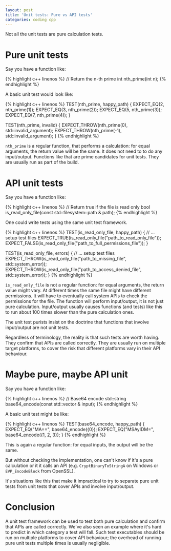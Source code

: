 ```yaml
---
layout: post
title: 'Unit tests: Pure vs API tests'
categories: coding cpp
---
```


Not all the unit tests are pure calculation tests.


# Pure unit tests

Say you have a function like:

{% highlight c++ linenos %}
// Return the n-th prime
int nth_prime(int n);
{% endhighlight %}

A basic unit test would look like:

{% highlight c++ linenos %}
TEST(nth_prime, happy_path)
{
  EXPECT_EQ(2, nth_prime(1));
  EXPECT_EQ(3, nth_prime(2));
  EXPECT_EQ(5, nth_prime(3));
  EXPECT_EQ(7, nth_prime(4));
}

TEST(nth_prime, invalid)
{
  EXPECT_THROW(nth_prime(0), std::invalid_argument);
  EXPECT_THROW(nth_prime(-1), std::invalid_argument);
}
{% endhighlight %}

`nth_prime` is a regular function, that performs a calculation: for equal
arguments, the return value will be the same. It does not need to to do any
input/output. Functions like that are prime candidates for unit tests. They are
usually run as part of the build.


# API unit tests

Say you have a function like:

{% highlight c++ linenos %}
// Return true if the file is read only
bool is_read_only_file(const std::filesystem::path & path);
{% endhighlight %}

One could write tests using the same unit test framework.

{% highlight c++ linenos %}
TEST(is_read_only_file, happy_path)
{
  // ... setup test files
  EXPECT_TRUE(is_read_only_file("path_to_read_only_file"));
  EXPECT_FALSE(is_read_only_file("path_to_full_permissions_file"));
}

TEST(is_read_only_file, errors)
{
  // ... setup test files
  EXPECT_THROW(is_read_only_file("path_to_missing_file", std::system_error));
  EXPECT_THROW(is_read_only_file("path_to_access_denied_file", std::system_error));
}
{% endhighlight %}

`is_read_only_file` is not a regular function: for equal arguments, the return
value might vary. At different times the same file might have different permissions.
It will have to eventually call system APIs to check the permissions for the
file. The function will perform input/output, it is not just pure calculation.
Input/output usually causes functions (and tests) like this to run about 100
times slower than the pure calculation ones.

The unit test purists insist on the doctrine that functions that involve
input/output are not unit tests.

Regardless of terminology, the reality is that such tests are worth having.
They confirm that APIs are called correctly. They are usually run on multiple
target platforms, to cover the risk that different platforms vary in their API
behaviour.


# Maybe pure, maybe API unit

Say you have a function like:

{% highlight c++ linenos %}
// Base64 encode
std::string base64_encode(const std::vector<unsigned char> & input);
{% endhighlight %}

A basic unit test might be like:

{% highlight c++ linenos %}
TEST(base64_encode, happy_path)
{
  EXPECT_EQ("MA==", base64_encode({0});
  EXPECT_EQ("MSAyIDM=", base64_encode({1, 2, 3});
}
{% endhighlight %}

This is again a regular function: for equal inputs, the output will be the
same.

But without checking the implementation, one can't know if it's a pure
calculation or it it calls an API (e.g. `CryptBinaryToStringA` on Windows or
`EVP_EncodeBlock` from OpenSSL).

It's situations like this that make it impractical to try to separate pure unit
tests from unit tests that cover APIs and involve input/output.


# Conclusion

A unit test framework can be used to test both pure calculation and confirm
that APIs are called correctly. We've also seen an example where it's hard to
predict in which category a test will fall. Such test executables should be run
on multiple platforms to cover API behaviour; the overhead of running pure unit
tests multiple times is usually negligible.
